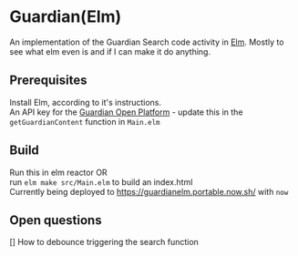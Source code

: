 # Guardian(Elm)

An implementation of the Guardian Search code activity in [Elm][elm]. Mostly to see what elm even is and if I can make it do anything.

## Prerequisites
Install Elm, according to it's instructions.  
An API key for the [Guardian Open Platform][guardian] - update this in the `getGuardianContent` function in `Main.elm`

## Build
Run this in elm reactor OR  
run `elm make src/Main.elm` to build an index.html  
Currently being deployed to https://guardianelm.portable.now.sh/ with `now`

## Open questions
[] How to debounce triggering the search function


[elm]: https://elm-lang.org/
[guardian]: https://open-platform.theguardian.com/documentation/